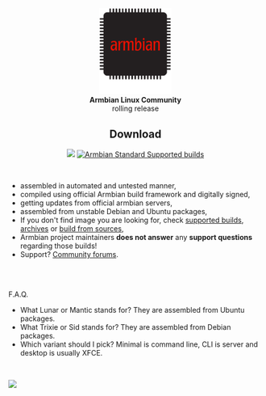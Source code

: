 <p align="center">
  <a href="#">
  <img src="https://raw.githubusercontent.com/armbian/build/master/.github/armbian-logo.png" alt="Armbian logo" width="144">
  </a><br>
  <strong>Armbian Linux Community</strong><br>rolling release<br>
<h2 align=center> Download  </h2>
</p>
<p align="center">
  <a href=https://github.com/armbian/community/releases/latest>
<img src="https://img.shields.io/badge/Community%20maintained%3F-white?style=for-the-badge&color=blue"></a>
<a href=https://www.armbian.com/download/><img alt="Armbian Standard Supported builds" src="https://img.shields.io/badge/Standard%20support%3F-white?style=for-the-badge&color=green"></a>
</p>
  <br>


-  assembled in automated and untested manner, 
-  compiled using official Armbian build framework and digitally signed,
-  getting updates from official armbian servers,
-  assembled from unstable Debian and Ubuntu packages,
-  If you don't find image you are looking for, check <a href=https://www.armbian.com/download/ target=_blanks>supported builds</a>, <a href=https://archive.armbian.com target=_blank>archives</a> or <a href=https://github.com/armbian/build>build from sources</a>,
-  Armbian project maintainers <b>does not answer</b> any <b>support questions</b> regarding those builds!
-  Support? <a href=https://forum.armbian.com/forum/97-unmaintained-csceoltvb-other> Community forums</a>.
  <br>
&nbsp;
<p>
F.A.Q.
<ul>
  <li>What Lunar or Mantic stands for? They are assembled from Ubuntu packages.</li>
  <li>What Trixie or Sid stands for? They are assembled from Debian packages.</li>
  <li>Which variant should I pick? Minimal is command line, CLI is server and desktop is usually XFCE.</li>
</ul>
</p>
&nbsp;

<a href=#><img src="https://github.com/armbian/community/blob/main/.github/rolling-armbian-banner.png" width=815></a>
&nbsp;
&nbsp;
